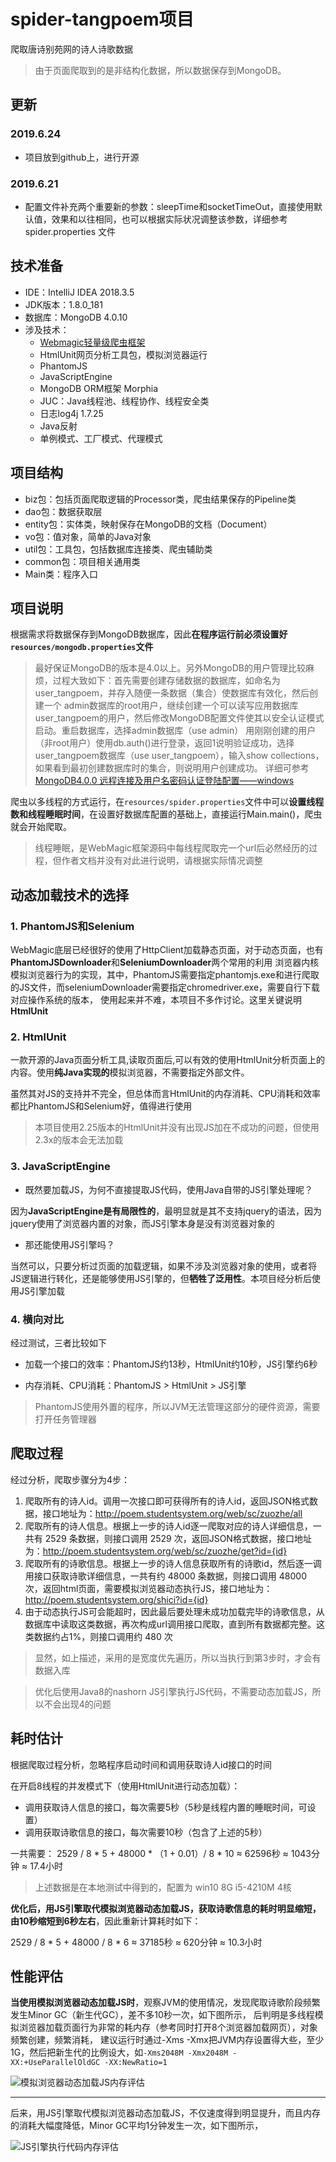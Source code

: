 # spider-tangpoem项目

爬取唐诗别苑网的诗人诗歌数据

> 由于页面爬取到的是非结构化数据，所以数据保存到MongoDB。

## 更新
### 2019.6.24
* 项目放到github上，进行开源

### 2019.6.21
* 配置文件补充两个重要新的参数：sleepTime和socketTimeOut，直接使用默认值，效果和以往相同，也可以根据实际状况调整该参数，详细参考 spider.properties 文件

## 技术准备
* IDE：IntelliJ IDEA 2018.3.5
* JDK版本：1.8.0_181
* 数据库：MongoDB 4.0.10
* 涉及技术：
    * [Webmagic轻量级爬虫框架](http://webmagic.io/docs/zh/)
    * HtmlUnit网页分析工具包，模拟浏览器运行
    * PhantomJS
    * JavaScriptEngine
    * MongoDB ORM框架 Morphia
    * JUC：Java线程池、线程协作、线程安全类
    * 日志log4j 1.7.25
    * Java反射
    * 单例模式、工厂模式、代理模式


## 项目结构
* biz包：包括页面爬取逻辑的Processor类，爬虫结果保存的Pipeline类
* dao包：数据获取层
* entity包：实体类，映射保存在MongoDB的文档（Document）
* vo包：值对象，简单的Java对象
* util包：工具包，包括数据库连接类、爬虫辅助类
* common包：项目相关通用类
* Main类：程序入口

## 项目说明
根据需求将数据保存到MongoDB数据库，因此**在程序运行前必须设置好``resources/mongodb.properties``文件**

> 最好保证MongoDB的版本是4.0以上。另外MongoDB的用户管理比较麻烦，过程大致如下：首先需要创建存储数据的数据库，如命名为user_tangpoem，并存入随便一条数据（集合）使数据库有效化，然后创建一个
admin数据库的root用户，继续创建一个可以读写应用数据库user_tangpoem的用户，然后修改MongoDB配置文件使其以安全认证模式启动。重启数据库，选择admin数据库（use admin）
用刚刚创建的用户（非root用户）使用db.auth()进行登录，返回1说明验证成功，选择user_tangpoem数据库（use user_tangpoem），输入show collections，如果看到最初创建数据库时的集合，则说明用户创建成功。
详细可参考 [MongoDB4.0.0 远程连接及用户名密码认证登陆配置——windows](https://blog.csdn.net/qq_26896281/article/details/81206492)

爬虫以多线程的方式运行，在``resources/spider.properties``文件中可以**设置线程数和线程睡眠时间**，在设置好数据库配置的基础上，直接运行Main.main()，爬虫就会开始爬取。

> 线程睡眠，是WebMagic框架源码中每线程爬取完一个url后必然经历的过程，但作者文档并没有对此进行说明，请根据实际情况调整

## 动态加载技术的选择
### 1. PhantomJS和Selenium
WebMagic底层已经很好的使用了HttpClient加载静态页面，对于动态页面，也有**PhantomJSDownloader**和**SeleniumDownloader**两个常用的利用
浏览器内核模拟浏览器行为的实现，其中，PhantomJS需要指定phantomjs.exe和进行爬取的JS文件，而seleniumDownloader需要指定chromedriver.exe，需要自行下载对应操作系统的版本，
使用起来并不难，本项目不多作讨论。这里关键说明**HtmlUnit**

### 2. HtmlUnit
一款开源的Java页面分析工具,读取页面后,可以有效的使用HtmlUnit分析页面上的内容。使用**纯Java实现的**模拟浏览器，不需要指定外部文件。

虽然其对JS的支持并不完全，但总体而言HtmlUnit的内存消耗、CPU消耗和效率都比PhantomJS和Selenium好，值得进行使用

> 本项目使用2.25版本的HtmlUnit并没有出现JS加在不成功的问题，但使用2.3x的版本会无法加载

### 3. JavaScriptEngine
* 既然要加载JS，为何不直接提取JS代码，使用Java自带的JS引擎处理呢？

因为**JavaScriptEngine是有局限性的**，最明显就是其不支持jquery的语法，因为jquery使用了浏览器内置的对象，而JS引擎本身是没有浏览器对象的

* 那还能使用JS引擎吗？

当然可以，只要分析过页面的加载逻辑，如果不涉及浏览器对象的使用，或者将JS逻辑进行转化，还是能够使用JS引擎的，但**牺牲了泛用性**。本项目经分析后使用JS引擎加载

### 4. 横向对比
经过测试，三者比较如下
* 加载一个接口的效率：PhantomJS约13秒，HtmlUnit约10秒，JS引擎约6秒

* 内存消耗、CPU消耗：PhantomJS > HtmlUnit > JS引擎

> PhantomJS使用外置的程序，所以JVM无法管理这部分的硬件资源，需要打开任务管理器

## 爬取过程
经过分析，爬取步骤分为4步：
1. 爬取所有的诗人id。调用一次接口即可获得所有的诗人id，返回JSON格式数据，接口地址为：http://poem.studentsystem.org/web/sc/zuozhe/all
2. 爬取所有的诗人信息。根据上一步的诗人id逐一爬取对应的诗人详细信息，一共有 2529 条数据，则接口调用 2529 次，返回JSON格式数据，接口地址为：http://poem.studentsystem.org/web/sc/zuozhe/get?id={id}
3. 爬取所有的诗歌信息。根据上一步的诗人信息获取所有的诗歌id，然后逐一调用接口获取诗歌详细信息，一共有约 48000 条数据，则接口调用 48000 次，返回html页面，需要模拟浏览器动态执行JS，接口地址为：http://poem.studentsystem.org/shici?id={id}
4. 由于动态执行JS可会能超时，因此最后要处理未成功加载完毕的诗歌信息，从数据库中读取这类数据，再次构成url调用接口爬取，直到所有数据都完整。这类数据约占1%，则接口调用约 480 次

> 显然，如上描述，采用的是宽度优先遍历，所以当执行到第3步时，才会有数据入库

> 优化后使用Java8的nashorn JS引擎执行JS代码，不需要动态加载JS，所以不会出现4的问题

## 耗时估计
根据爬取过程分析，忽略程序启动时间和调用获取诗人id接口的时间

在开启8线程的并发模式下（使用HtmlUnit进行动态加载）：
* 调用获取诗人信息的接口，每次需要5秒（5秒是线程内置的睡眠时间，可设置）
* 调用获取诗歌信息的接口，每次需要10秒（包含了上述的5秒）

一共需要： 2529 / 8 * 5 + 48000 * （1 + 0.01）/ 8 * 10 ≈ 62596秒 ≈ 1043分钟 ≈ 17.4小时

> 上述数据是在本地测试中得到的，配置为 win10 8G i5-4210M 4核

**优化后，用JS引擎取代模拟浏览器动态加载JS，获取诗歌信息的耗时明显缩短，由10秒缩短到6秒左右**，因此重新计算耗时如下：

2529 / 8 * 5 + 48000 / 8 * 6 ≈ 37185秒 ≈ 620分钟 ≈ 10.3小时


## 性能评估
**当使用模拟浏览器动态加载JS时**，观察JVM的使用情况，发现爬取诗歌阶段频繁发生Minor GC（新生代GC），差不多10秒一次，如下图所示，
后判明是多线程模拟浏览器加载页面行为非常的耗内存（参考同时打开8个浏览器加载网页），对象频繁创建，频繁消耗，
建议运行时通过-Xms -Xmx把JVM内存设置得大些，至少1G，然后把新生代的比例设大，如``-Xms2048M -Xmx2048M -XX:+UseParallelOldGC -XX:NewRatio=1``

![模拟浏览器动态加载JS内存评估](http://kanarien-1254133416.cosgz.myqcloud.com/Image%20Bed/%E6%A8%A1%E6%8B%9F%E6%B5%8F%E8%A7%88%E5%99%A8%E5%8A%A8%E6%80%81%E5%8A%A0%E8%BD%BDJS%E5%86%85%E5%AD%98%E8%AF%84%E4%BC%B0.png)

---

后来，用JS引擎取代模拟浏览器动态加载JS，不仅速度得到明显提升，而且内存的消耗大幅度降低，Minor GC平均1分钟发生一次，如下图所示，

![JS引擎执行代码内存评估](http://kanarien-1254133416.cosgz.myqcloud.com/Image%20Bed/JS%E5%BC%95%E6%93%8E%E6%89%A7%E8%A1%8C%E4%BB%A3%E7%A0%81%E5%86%85%E5%AD%98%E8%AF%84%E4%BC%B0.png)
